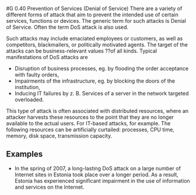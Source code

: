 #G 0.40 Prevention of Services (Denial of Service)
There are a variety of different forms of attack that aim to prevent the intended use of certain services, functions or devices. The generic term for such attacks is Denial of Service. Often the term DoS attack is also used.

Such attacks may include emaciated employees or customers, as well as competitors, blackmailers, or politically motivated agents. The target of the attacks can be business-relevant values ??of all kinds. Typical manifestations of DoS attacks are

* Disruption of business processes, eg. by flooding the order acceptance with faulty orders,
* Impairments of the infrastructure, eg. by blocking the doors of the institution,
* Inducing IT failures by z. B. Services of a server in the network targeted overloaded.


This type of attack is often associated with distributed resources, where an attacker harvests these resources to the point that they are no longer available to the actual users. For IT-based attacks, for example. The following resources can be artificially curtailed: processes, CPU time, memory, disk space, transmission capacity.



## Examples 
* In the spring of 2007, a long-lasting DoS attack on a large number of Internet sites in Estonia took place over a longer period. As a result, Estonia has experienced significant impairment in the use of information and services on the Internet.




